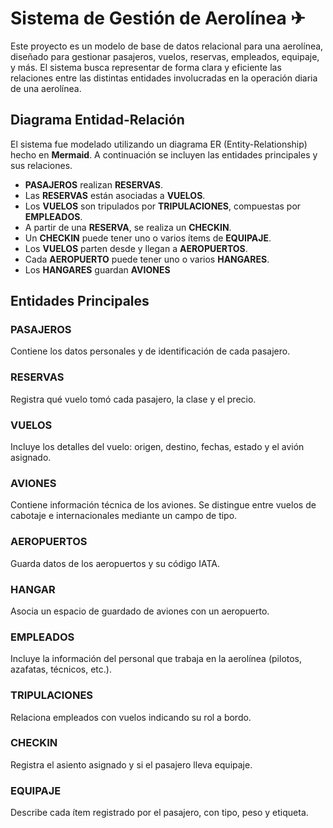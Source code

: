 # Sistema de Gestión de Aerolínea ✈

Este proyecto es un modelo de base de datos relacional para una aerolínea, diseñado para gestionar pasajeros, vuelos, reservas, empleados, equipaje, y más. El sistema busca representar de forma clara y eficiente las relaciones entre las distintas entidades involucradas en la operación diaria de una aerolínea.

##  Diagrama Entidad-Relación

El sistema fue modelado utilizando un diagrama ER (Entity-Relationship) hecho en **Mermaid**. A continuación se incluyen las entidades principales y sus relaciones.

- **PASAJEROS** realizan **RESERVAS**.
- Las **RESERVAS** están asociadas a **VUELOS**.
- Los **VUELOS** son tripulados por **TRIPULACIONES**, compuestas por **EMPLEADOS**.
- A partir de una **RESERVA**, se realiza un **CHECKIN**.
- Un **CHECKIN** puede tener uno o varios ítems de **EQUIPAJE**.
- Los **VUELOS** parten desde y llegan a **AEROPUERTOS**.
- Cada **AEROPUERTO** puede tener uno o varios **HANGARES**.
- Los **HANGARES** guardan **AVIONES**
## Entidades Principales

### PASAJEROS
Contiene los datos personales y de identificación de cada pasajero.

### RESERVAS
Registra qué vuelo tomó cada pasajero, la clase y el precio.

### VUELOS
Incluye los detalles del vuelo: origen, destino, fechas, estado y el avión asignado.

### AVIONES
Contiene información técnica de los aviones. Se distingue entre vuelos de cabotaje e internacionales mediante un campo de tipo.

### AEROPUERTOS
Guarda datos de los aeropuertos y su código IATA.

### HANGAR
Asocia un espacio de guardado de aviones con un aeropuerto.

### EMPLEADOS
Incluye la información del personal que trabaja en la aerolínea (pilotos, azafatas, técnicos, etc.).

### TRIPULACIONES
Relaciona empleados con vuelos indicando su rol a bordo.

### CHECKIN
Registra el asiento asignado y si el pasajero lleva equipaje.

### EQUIPAJE
Describe cada ítem registrado por el pasajero, con tipo, peso y etiqueta.


